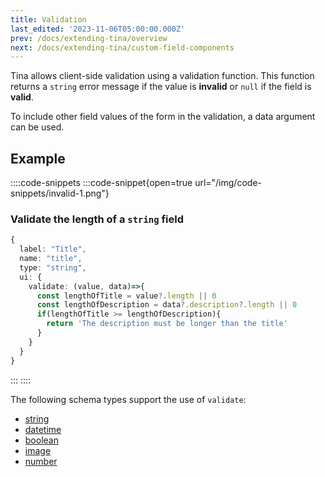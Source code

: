 ```yaml
---
title: Validation
last_edited: '2023-11-06T05:00:00.000Z'
prev: /docs/extending-tina/overview
next: /docs/extending-tina/custom-field-components
---
```


Tina allows client-side validation using a validation function. This function returns a `string` error message if the value is **invalid** or `null` if the field is **valid**.

To include other field values of the form in the validation, a data argument can be used.

## Example

::::code-snippets
:::code-snippet{open=true url="/img/code-snippets/invalid-1.png"}

### Validate the length of a `string` field

```ts
{
  label: "Title",
  name: "title",
  type: "string",
  ui: {
    validate: (value, data)=>{
      const lengthOfTitle = value?.length || 0
      const lengthOfDescription = data?.description?.length || 0
      if(lengthOfTitle >= lengthOfDescription){
        return 'The description must be longer than the title'
      }
    }
  }
}
```

:::
::::

The following schema types support the use of `validate`:

* [string](/docs/reference/types/string/)
* [datetime](/docs/reference/types/datetime/)
* [boolean](/docs/reference/types/boolean/)
* [image](/docs/reference/types/image/)
* [number](/docs/reference/types/number/)
